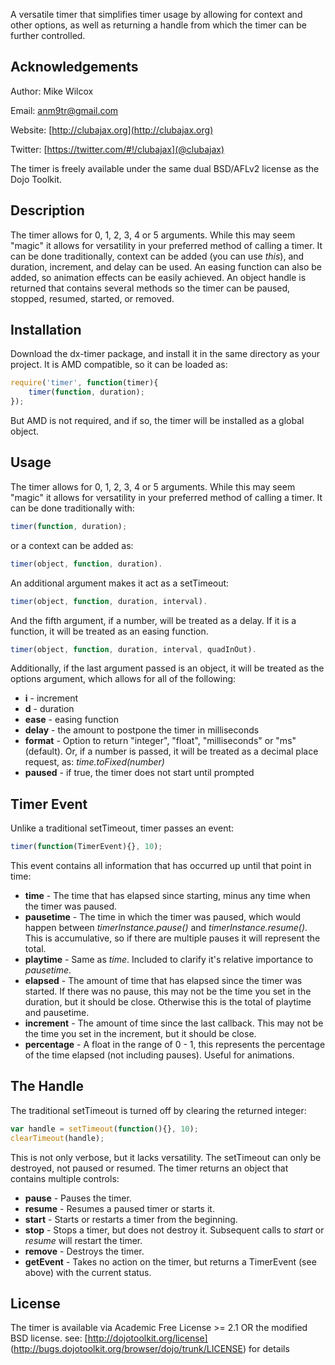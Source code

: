 A versatile timer that simplifies timer usage by allowing for context and other options, as well as returning a handle from which the timer can be further controlled.

Acknowledgements
----------------

Author: Mike Wilcox

Email: anm9tr@gmail.com

Website: [http://clubajax.org](http://clubajax.org)

Twitter: [https://twitter.com/#!/clubajax](@clubajax)

The timer is freely available under the same dual BSD/AFLv2 license as the Dojo Toolkit.

Description
-----------

The timer allows for 0, 1, 2, 3, 4 or 5 arguments. While this may seem "magic" it allows for versatility in your preferred method of calling a timer. It can be done traditionally, context can be added (you can use *this*), and duration, increment, and delay can be used. An easing function can also be added, so animation effects can be easily achieved. An object handle is returned that contains several methods so the timer can be paused, stopped, resumed, started, or removed.

Installation
------------

Download the dx-timer package, and install it in the same directory as your project. It is AMD compatible, so it can be loaded as:

```javascript
require('timer', function(timer){
	timer(function, duration);	
});
```
But AMD is not required, and if so, the timer will be installed as a global object.

Usage
-----

The timer allows for 0, 1, 2, 3, 4 or 5 arguments. While this may seem "magic" it allows for versatility in your preferred method of calling a timer. It can be done traditionally with:

```javascript
timer(function, duration);
```

or a context can be added as:

```javascript
timer(object, function, duration).
```

An additional argument makes it act as a setTimeout:

```javascript
timer(object, function, duration, interval).
```

And the fifth argument, if a number, will be treated as a delay. If it is a function, it will be treated as an easing function.

```javascript
timer(object, function, duration, interval, quadInOut).
```

Additionally, if the last argument passed is an object, it will be treated as the options argument, which allows for all of the following:

* **i** - increment
* **d** - duration
* **ease** - easing function
* **delay** - the amount to postpone the timer in milliseconds
* **format** - Option to return "integer", "float", "milliseconds" or "ms" (default). Or, if a number is passed, it will be treated as a decimal place request, as: _time.toFixed(number)_
* **paused** - if true, the timer does not start until prompted


Timer Event
-----------

Unlike a traditional setTimeout, timer passes an event:

```javascript
timer(function(TimerEvent){}, 10);
```

This event contains all information that has occurred up until that point in time:

* **time** - The time that has elapsed since starting, minus any time when the timer was paused.
* **pausetime** - The time in which the timer was paused, which would happen between _timerInstance.pause()_ and _timerInstance.resume()_. This is accumulative, so if there are multiple pauses it will represent the total. 
* **playtime** - Same as _time_. Included to clarify it's relative importance to _pausetime_.
* **elapsed** - The amount of time that has elapsed since the timer was started. If there was no pause, this may not be the time you set in the duration, but it should be close. Otherwise this is the total of playtime and pausetime.
* **increment** - The amount of time since the last callback.  This may not be the time you set in the increment, but it should be close.
* **percentage** - A float in the range of 0 - 1, this represents the percentage of the time elapsed (not including pauses). Useful for animations.

The Handle
----------

The traditional setTimeout is turned off by clearing the returned integer:

```javascript
var handle = setTimeout(function(){}, 10);
clearTimeout(handle);
```

This is not only verbose, but it lacks versatility. The setTimeout can only be destroyed, not paused or resumed. The timer returns an object that contains multiple controls:

* **pause** - Pauses the timer.
* **resume** - Resumes a paused timer or starts it.
* **start** - Starts or restarts a timer from the beginning.
* **stop** - Stops a timer, but does not destroy it. Subsequent calls to _start_ or _resume_ will restart the timer.
* **remove** - Destroys the timer.
* **getEvent** - Takes no action on the timer, but returns a TimerEvent (see above) with the current status.

License
-------

The timer is available via Academic Free License >= 2.1 OR the
modified BSD license. see: [http://dojotoolkit.org/license]
(http://bugs.dojotoolkit.org/browser/dojo/trunk/LICENSE) for details